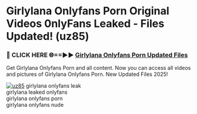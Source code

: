 # Girlylana Onlyfans Porn Original Videos 0nlyFans Leaked - Files Updated! (uz85)

<h3>🔴 CLICK HERE 🌐==►► <a href="https://tinyurl.com/4seja8ks" rel="nofollow">Girlylana Onlyfans Porn Updated Files</a></h3>

Get Girlylana Onlyfans Porn and all content. Now you can access all videos and pictures of Girlylana Onlyfans Porn. New Updated Files 2025!

[![uz85](https://i.imgur.com/EWjZXRe.gif)](https://tinyurl.com/4seja8ks)
girlylana onlyfans leak<br>
girlylana leaked onlyfans<br>
girlylana onlyfans porn<br>
girlylana onlyfans nude